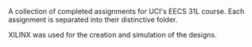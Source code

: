 A collection of completed assignments for UCI's EECS 31L course. Each assignment is separated into their distinctive folder.

XILINX was used for the creation and simulation of the designs.
